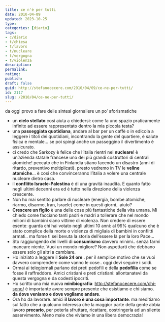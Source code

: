 ```yaml
---
title: ce n'è per tutti
date: 2010-04-09
updated: 2023-10-25
type: 
categories: [diario]
tags:
- c/diario
- t/chiesa
- t/lavoro
- t/nucleare
- t/vergogna
- t/violenza
description: 
permalink: 
rating: 
publish: 
draft: false
guid: http://stefanocecere.com/2010/04/09/ce-ne-per-tutti/
id: 2117
slug: /2010/04/ce-ne-per-tutti/
---
```


da oggi provo a fare delle sintesi giornaliere un po’ aforismatiche

- un **cielo stellato** così aiuta a chiedersi: come fa uno spazio praticamente infinito ad essere rappresentato dentro la mia piccola testa?
- una **passeggiata quotidiana**, andare al bar per un caffè o in edicola a leggere i titoli dei quotidiani, incontrando la gente del quartiere, è salute fisica e mentale… se poi spingi anche un passeggino il divertimento è assicurato.
- ci credo che Sarkozy è felice che l’Italia rientri nel **nucleare**! è un’azienda statale francese uno dei più grandi costruttori di centrali atomiche! peccato che in Finlandia stiano facendo un disastro (anni di ritardo, preventivo moltiplicati). presto vedremo in TV le **veline atomiche**… è così che convinceranno l’italia a volere una centrale nucleare dietro casa.
- il **conflitto Israele-Palestina** è di una gravità inaudita. E quanto fatto negli ultimi decenni era ed è tutto nella direzione della violenza crescente.
- Non ho mai sentito parlare di nucleare (energia, bombe atomiche, riarmo, disarmo, Iran, Israele) come in questi giorni.. aiuto?
- **Crescere un figlio** è una delle cose più fantastiche della vita umana. Mi chiedo come facciano tanti padri e madri a tollerare che nel mondo milioni di bambini siano vittime di violenza. Non credere di essere esente: guarda chi hai votato negli ultimi 10 anni: al 99% qualcuno che è stato complice della morte o violenza di migliaia di bambini in conflitti armati.. ma forse ti sei bevuta la storia dell’essere là per la loro Pace…
- Sto raggiungendo dei livelli di **consumismo** davvero minimi.. senza farmi mancare niente. Vuoi un mondo migliore? Non aspettarti che debbano essere solo gli altri a cambiare.
- Ho iniziato a leggere il **Sole 24 ore**.. per il semplice motivo che se vuoi davvero comprendere come vanno le cose.. oggi devi seguire i soldi.
- Ormai ai telegiornali parlano dei preti pedofili e della **pedofilia** come se fosse il raffreddore. Amici cristiani e preti cristiani: allontanatevi da questa vergogna e da codesti ipocriti.
- Ho scritto una mia nuova **minibiografia**: <http://stefanocecere.com/chi-sono/> è importante avere sempre presente che esistiamo e chi siamo. **da dove veniamo e dove vogliamo andare**.
- Ora ho da lavorare. amici **il lavoro è una cosa importante**. ma meditiamo sul fatto che a qualcuno interessa che la maggior parte della gente abbia lavoro **precario**, per poterla sfruttare, ricattare, costringerla ad un silente asservimento. Meno male che viviamo in una libera democrazia!